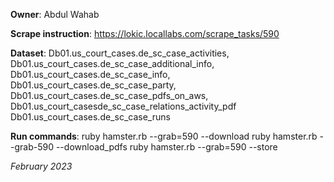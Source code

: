 **Owner**: Abdul Wahab
 
**Scrape instruction**: https://lokic.locallabs.com/scrape_tasks/590

**Dataset**: Db01.us_court_cases.de_sc_case_activities,
             Db01.us_court_cases.de_sc_case_additional_info,
             Db01.us_court_cases.de_sc_case_info,
             Db01.us_court_cases.de_sc_case_party,
             Db01.us_court_cases.de_sc_case_pdfs_on_aws,
             Db01.us_court_casesde_sc_case_relations_activity_pdf
             Db01.us_court_cases.de_sc_case_runs

**Run commands**: ruby hamster.rb --grab=590 --download
                  ruby hamster.rb --grab-590 --download_pdfs
                  ruby hamster.rb --grab=590 --store

_February 2023_
